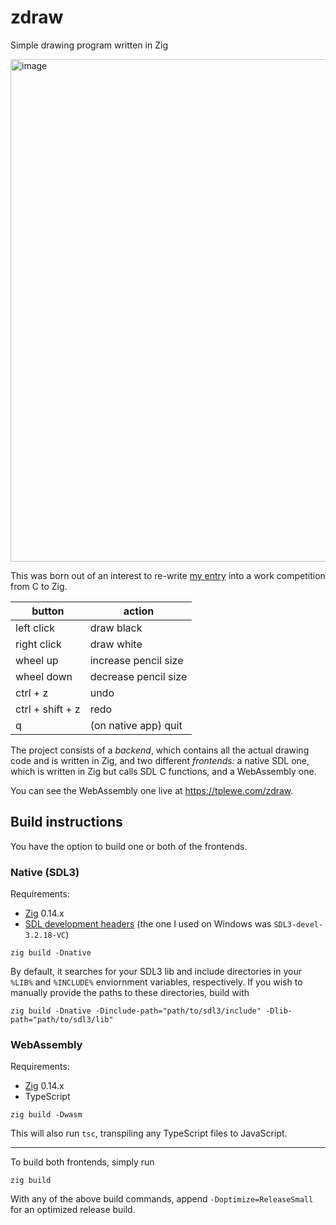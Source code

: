 # zdraw
Simple drawing program written in Zig

<img width="767" height="804" alt="image" src="https://github.com/user-attachments/assets/574c552d-f751-4ce0-be3d-716abd349d69" />

This was born out of an interest to re-write [my entry](https://github.com/taylorplewe/flopathon-2025/tree/sdl) into a work competition from C to Zig.

| button | action |
| - | - |
| left click | draw black |
| right click | draw white |
| wheel up | increase pencil size |
| wheel down | decrease pencil size |
| ctrl + z | undo |
| ctrl + shift + z | redo |
| q | (on native app) quit |

The project consists of a _backend_, which contains all the actual drawing code and is written in Zig, and two different _frontends:_ a native SDL one, which is written in Zig but calls SDL C functions, and a WebAssembly one.

You can see the WebAssembly one live at https://tplewe.com/zdraw.

## Build instructions
You have the option to build one or both of the frontends.
### Native (SDL3)
Requirements:
- [Zig](https://ziglang.org/) 0.14.x
- [SDL development headers](https://github.com/libsdl-org/SDL/releases) (the one I used on Windows was `SDL3-devel-3.2.18-VC`)

```fish
zig build -Dnative
```
By default, it searches for your SDL3 lib and include directories in your `%LIB%` and `%INCLUDE%` enviornment variables, respectively. If you wish to manually provide the paths to these directories, build with
```fish
zig build -Dnative -Dinclude-path="path/to/sdl3/include" -Dlib-path="path/to/sdl3/lib"
```
### WebAssembly
Requirements:
- [Zig](https://ziglang.org/) 0.14.x
- TypeScript

```fish
zig build -Dwasm
```
This will also run `tsc`, transpiling any TypeScript files to JavaScript.

---

To build both frontends, simply run
```fish
zig build
```
With any of the above build commands, append `-Doptimize=ReleaseSmall` for an optimized release build.
